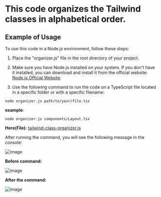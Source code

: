 
# This code organizes the Tailwind classes in alphabetical order.

## Example of Usage

To use this code in a Node.js environment, follow these steps:

1. Place the "organizer.js" file in the root directory of your project.

2. Make sure you have Node.js installed on your system. If you don't have it installed, you can download and install it from the official website: [Node.js Official Website](https://nodejs.org/).

3. Use the following command to run the code on a TypeScript file located in a specific folder or with a specific filename:

 `node organizer.js path/to/your/file.tsx`

**example**: 

`node organizer.js components/Layout.tsx`


**Here(File)**: [tailwind-class-organizer.js](https://github.com/devartes/Multi-Tool/blob/main/javascript/tailwind-class-organizer/tailwind-class-organizer.js)

After running the command, you will see the following message in the console:

![image](https://github.com/devartes/Multi-Tool/assets/76822093/6b702acd-93a4-49e4-98fa-33dc5225e24f)

**Before command:**

![image](https://github.com/devartes/Multi-Tool/assets/76822093/cbd9e072-7944-4ff3-9bd9-8d9671ba9b08)

**After the command:**

![image](https://github.com/devartes/Multi-Tool/assets/76822093/138f3c15-10a1-45b1-95ee-646696ce653e)


